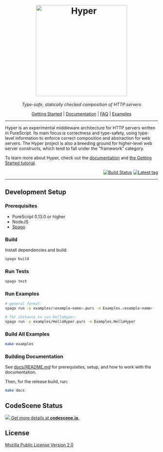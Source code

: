 <div align="center">
<h1>
<img src="docs/src/_static/hyper@2x.png"
      alt="Hyper"
      width="300">
</h1>
</div>

<p align="center">
<em>Type-safe, statically checked composition of HTTP servers</em>
</p>

<p align="center">
<a href="https://hyper.wickstrom.tech/docs/v0.8.0/tutorials/getting-started-with-hyper.html">Getting Started</a>
| <a href="https://hyper.wickstrom.tech">Documentation</a>
| <a href="https://hyper.wickstrom.tech/docs/v0.8.0/faq.html">FAQ</a>
| <a href="examples/">Examples</a>
</p>

<hr>

Hyper is an experimental middleware architecture for HTTP servers written in PureScript. Its main focus is correctness and type-safety, using type-level information to enforce correct composition and abstraction for web servers. The Hyper project is also a breeding ground for higher-level web server constructs, which tend to fall under the “framework” category.

To learn
more about Hyper, check out the [documentation](https://hyper.wickstrom.tech)
and [the Getting Started
tutorial](https://hyper.wickstrom.tech/docs/v0.8.0/tutorials/getting-started-with-hyper.html).

<p align="right">
<a href="https://travis-ci.org/owickstrom/hyper"><img alt="Build Status" src="https://travis-ci.org/owickstrom/hyper.svg?branch=master" /></a>
<a href="https://github.com/owickstrom/hyper/tags"><img alt="Latest tag" src="https://img.shields.io/github/tag/owickstrom/hyper.svg" /></a>

</p>

<hr>

## Development Setup

### Prerequisites

* PureScript 0.13.0 or higher
* NodeJS
* [Spago](https://github.com/spacchetti/spago)

### Build

Install dependencies and build:

```bash
spago build
```

### Run Tests

```bash
spago test
```

### Run Examples

```bash
# general format:
spago run -p examples/<example-name>.purs -m Examples.<example-name>

# for instance to run HelloHyper:
spago run -p examples/HelloHyper.purs -m Examples.HelloHyper
```

### Build All Examples

```bash
make examples
```

### Building Documentation

See [docs/README.md](docs/README.md) for prerequisites, setup, and
how to work with the documentation.

Then, for the release build, run:

```bash
make docs
```

## CodeScene Status

[![](https://codescene.io/projects/49/status.svg) Get more details at **codescene.io**.](https://codescene.io/projects/49/jobs/latest-successful/results)

## License

[Mozilla Public License Version 2.0](LICENSE)
